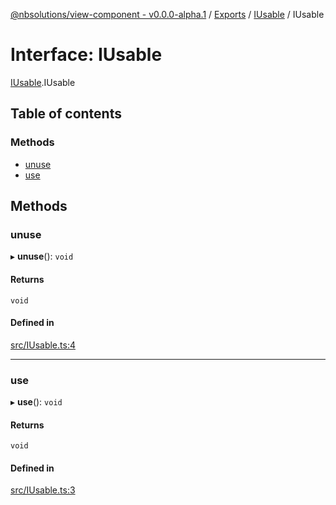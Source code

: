[@nbsolutions/view-component - v0.0.0-alpha.1](../README.md) / [Exports](../modules.md) / [IUsable](../modules/IUsable.md) / IUsable

# Interface: IUsable

[IUsable](../modules/IUsable.md).IUsable

## Table of contents

### Methods

- [unuse](IUsable.IUsable-1.md#unuse)
- [use](IUsable.IUsable-1.md#use)

## Methods

### unuse

▸ **unuse**(): `void`

#### Returns

`void`

#### Defined in

[src/IUsable.ts:4](https://github.com/nbsolutions-ca/view-component/blob/21651d0/src/IUsable.ts#L4)

___

### use

▸ **use**(): `void`

#### Returns

`void`

#### Defined in

[src/IUsable.ts:3](https://github.com/nbsolutions-ca/view-component/blob/21651d0/src/IUsable.ts#L3)
